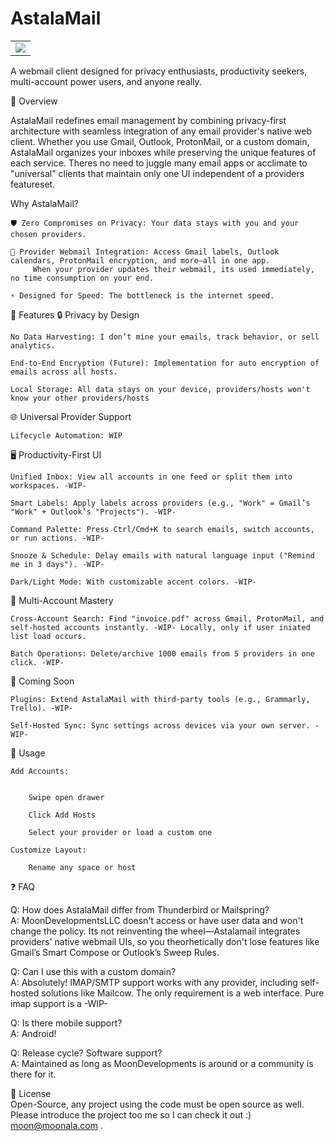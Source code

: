 # AstalaMail 
<table>
  <tr>
    <td>
      <img src="https://assets.zyrosite.com/cdn-cgi/image/format=auto,w=140,h=345,fit=crop/m5KMD6loVNFzveb4/mailnala-main-screenshot-Y4LDW5DE8gHW3JJg.png">
    </td>
  </tr>
</table>


A webmail client designed for privacy enthusiasts, productivity seekers, multi-account power users, and anyone really.

🌟 Overview

AstalaMail redefines email management by combining privacy-first architecture with seamless integration of any email provider's native web client. Whether you use Gmail, Outlook, ProtonMail, or a custom domain, AstalaMail organizes your inboxes while preserving the unique features of each service. Theres no need to juggle many email apps or acclimate to "universal" clients that maintain only one UI independent of a providers featureset.

Why AstalaMail?

    🛡️ Zero Compromises on Privacy: Your data stays with you and your chosen providers.

    🚀 Provider Webmail Integration: Access Gmail labels, Outlook calendars, ProtonMail encryption, and more—all in one app.
         When your provider updates their webmail, its used immediately, no time consumption on your end.

    ⚡ Designed for Speed: The bottleneck is the internet speed.

🎯 Features
🔒 Privacy by Design

    No Data Harvesting: I don’t mine your emails, track behavior, or sell analytics.

    End-to-End Encryption (Future): Implementation for auto encryption of emails across all hosts.

    Local Storage: All data stays on your device, providers/hosts won't know your other providers/hosts

🌐 Universal Provider Support

    Lifecycle Automation: WIP

🖥️ Productivity-First UI

    Unified Inbox: View all accounts in one feed or split them into workspaces. -WIP-

    Smart Labels: Apply labels across providers (e.g., "Work" = Gmail’s "Work" + Outlook’s "Projects"). -WIP-

    Command Palette: Press Ctrl/Cmd+K to search emails, switch accounts, or run actions. -WIP-

    Snooze & Schedule: Delay emails with natural language input ("Remind me in 3 days"). -WIP-

    Dark/Light Mode: With customizable accent colors. -WIP-

🔄 Multi-Account Mastery

    Cross-Account Search: Find "invoice.pdf" across Gmail, ProtonMail, and self-hosted accounts instantly. -WIP- Locally, only if user iniated list load occurs.

    Batch Operations: Delete/archive 1000 emails from 5 providers in one click. -WIP-

🚧 Coming Soon

    Plugins: Extend AstalaMail with third-party tools (e.g., Grammarly, Trello). -WIP-

    Self-Hosted Sync: Sync settings across devices via your own server. -WIP-


📖 Usage

    Add Accounts:


        Swipe open drawer
        
        Click Add Hosts

        Select your provider or load a custom one

    Customize Layout:
        
        Rename any space or host


❓ FAQ

Q: How does AstalaMail differ from Thunderbird or Mailspring? <br>
A: MoonDevelopmentsLLC doesn't access or have user data and won't change the policy. Its not reinventing the wheel—Astalamail integrates providers' native webmail UIs, so you theorhetically don't lose features like Gmail’s Smart Compose or Outlook’s Sweep Rules. 

Q: Can I use this with a custom domain?<br>
A: Absolutely! IMAP/SMTP support works with any provider, including self-hosted solutions like Mailcow. The only requirement is a web interface. Pure imap support is a -WIP-

Q: Is there mobile support? <br>
A: Android!

Q: Release cycle? Software support? <br>
A: Maintained as long as MoonDevelopments is around or a community is there for it.

📜 License <br>
Open-Source, any project using the code must be open source as well. Please introduce the project too me so I can check it out :) moon@moonala.com . 

